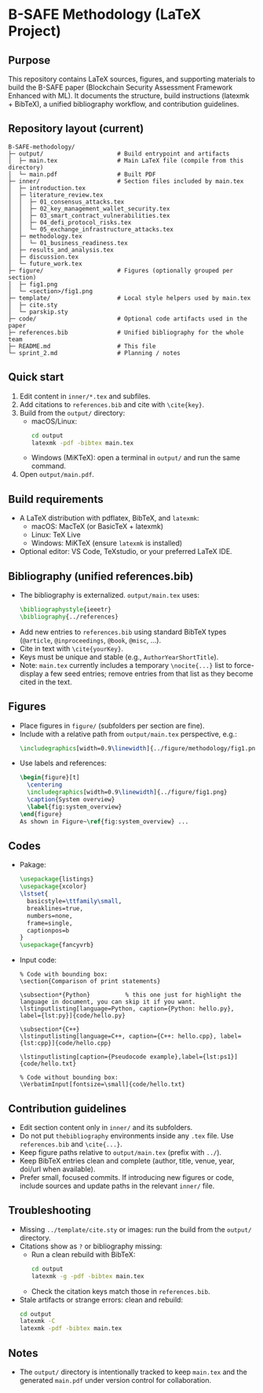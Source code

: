 # B-SAFE Methodology (LaTeX Project)

## Purpose
This repository contains LaTeX sources, figures, and supporting materials to build the B-SAFE paper (Blockchain Security Assessment Framework Enhanced with ML). It documents the structure, build instructions (latexmk + BibTeX), a unified bibliography workflow, and contribution guidelines.

## Repository layout (current)
```
B-SAFE-methodology/
├─ output/                     # Build entrypoint and artifacts
│  ├─ main.tex                 # Main LaTeX file (compile from this directory)
│  └─ main.pdf                 # Built PDF
├─ inner/                      # Section files included by main.tex
│  ├─ introduction.tex
│  ├─ literature_review.tex
│  │  ├─ 01_consensus_attacks.tex
│  │  ├─ 02_key_management_wallet_security.tex
│  │  ├─ 03_smart_contract_vulnerabilities.tex
│  │  ├─ 04_defi_protocol_risks.tex
│  │  └─ 05_exchange_infrastructure_attacks.tex
│  ├─ methodology.tex
│  │  └─ 01_business_readiness.tex
│  ├─ results_and_analysis.tex
│  ├─ discussion.tex
│  └─ future_work.tex
├─ figure/                     # Figures (optionally grouped per section)
│  ├─ fig1.png
│  └─ <section>/fig1.png
├─ template/                   # Local style helpers used by main.tex
│  ├─ cite.sty
│  └─ parskip.sty
├─ code/                       # Optional code artifacts used in the paper
├─ references.bib              # Unified bibliography for the whole team
├─ README.md                   # This file
└─ sprint_2.md                 # Planning / notes
```

## Quick start
1) Edit content in `inner/*.tex` and subfiles.
2) Add citations to `references.bib` and cite with `\cite{key}`.
3) Build from the `output/` directory:
   - macOS/Linux:
     ```bash
     cd output
     latexmk -pdf -bibtex main.tex
     ```
   - Windows (MiKTeX): open a terminal in `output/` and run the same command.
4) Open `output/main.pdf`.

## Build requirements
- A LaTeX distribution with pdflatex, BibTeX, and `latexmk`:
  - macOS: MacTeX (or BasicTeX + latexmk)
  - Linux: TeX Live
  - Windows: MiKTeX (ensure `latexmk` is installed)
- Optional editor: VS Code, TeXstudio, or your preferred LaTeX IDE.

## Bibliography (unified references.bib)
- The bibliography is externalized. `output/main.tex` uses:
  ```tex
  \bibliographystyle{ieeetr}
  \bibliography{../references}
  ```
- Add new entries to `references.bib` using standard BibTeX types (`@article`, `@inproceedings`, `@book`, `@misc`, ...).
- Cite in text with `\cite{yourKey}`.
- Keys must be unique and stable (e.g., `AuthorYearShortTitle`).
- Note: `main.tex` currently includes a temporary `\nocite{...}` list to force-display a few seed entries; remove entries from that list as they become cited in the text.

## Figures
- Place figures in `figure/` (subfolders per section are fine).
- Include with a relative path from `output/main.tex` perspective, e.g.:
  ```tex
  \includegraphics[width=0.9\linewidth]{../figure/methodology/fig1.png}
  ```
- Use labels and references:
  ```tex
  \begin{figure}[t]
    \centering
    \includegraphics[width=0.9\linewidth]{../figure/fig1.png}
    \caption{System overview}
    \label{fig:system_overview}
  \end{figure}
  As shown in Figure~\ref{fig:system_overview} ...
  ```

## Codes
- Pakage:
  ```tex
  \usepackage{listings}
  \usepackage{xcolor}
  \lstset{
    basicstyle=\ttfamily\small,
    breaklines=true,
    numbers=none,
    frame=single,
    captionpos=b
  }
  \usepackage{fancyvrb}
  ```
- Input code:
  ```
  % Code with bounding box:
  \section{Comparison of print statements}

  \subsection*{Python}          % this one just for highlight the language in document, you can skip it if you want.
  \lstinputlisting[language=Python, caption={Python: hello.py}, label={lst:py}]{code/hello.py}

  \subsection*{C++}
  \lstinputlisting[language=C++, caption={C++: hello.cpp}, label={lst:cpp}]{code/hello.cpp}

  \lstinputlisting[caption={Pseudocode example},label={lst:ps1}]{code/hello.txt}

  % Code without bounding box:
  \VerbatimInput[fontsize=\small]{code/hello.txt}
  ```


## Contribution guidelines
- Edit section content only in `inner/` and its subfolders.
- Do not put `thebibliography` environments inside any `.tex` file. Use `references.bib` and `\cite{...}`.
- Keep figure paths relative to `output/main.tex` (prefix with `../`).
- Keep BibTeX entries clean and complete (author, title, venue, year, doi/url when available).
- Prefer small, focused commits. If introducing new figures or code, include sources and update paths in the relevant `inner/` file.

## Troubleshooting
- Missing `../template/cite.sty` or images: run the build from the `output/` directory.
- Citations show as `?` or bibliography missing:
  - Run a clean rebuild with BibTeX:
    ```bash
    cd output
    latexmk -g -pdf -bibtex main.tex
    ```
  - Check the citation keys match those in `references.bib`.
- Stale artifacts or strange errors: clean and rebuild:
  ```bash
  cd output
  latexmk -C
  latexmk -pdf -bibtex main.tex
  ```

## Notes
- The `output/` directory is intentionally tracked to keep `main.tex` and the generated `main.pdf` under version control for collaboration.
